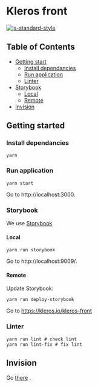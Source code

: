 # Kleros front

[![js-standard-style](https://cdn.rawgit.com/feross/standard/master/badge.svg)](https://github.com/feross/standard)

## Table of Contents

* [Getting start](#getting-started)
  * [Install dependancies](#install-dependancies)
  * [Run application](#install-dependancies)
  * [Linter](#linter)
* [Storybook](#storybook)
  * [Local](#local)
  * [Remote](#remote)
* [Invision](#invision)


## Getting started

### Install dependancies

```
yarn
```

### Run application

```
yarn start
```

Go to http://localhost:3000.

### Storybook

We use [Storybook](https://storybook.js.org/).

#### Local

```
yarn run storybook
```

Go to http://localhost:9009/.

#### Remote

Update Storybook:
```
yarn run deploy-storybook
```

Go to https://kleros.io/kleros-front

### Linter

```
yarn run lint # check lint
yarn run lint-fix # fix lint
```

## Invision

Go [there](https://projects.invisionapp.com/share/SRDBNEDE7#/screens/252442857) .

